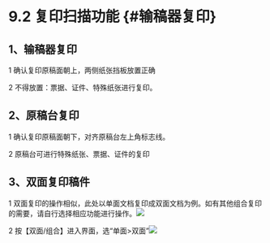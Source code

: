 # 9.2 复印扫描功能 {#输稿器复印}

## 1、输稿器复印

1 确认复印原稿面朝上，两侧纸张挡板放置正确 

2 不得放置：票据、证件、特殊纸张进行复印。

## 2、原稿台复印

1 确认复印原稿面朝下，对齐原稿台左上角标志线。

 2 原稿台可进行特殊纸张、票据、证件的复印

## 3、双面复印稿件

1 双面复印的操作相似，此处以单面文档复印成双面文档为例。如有其他组合复印的需要，请自行选择相应功能进行操作。![](https://ws2.sinaimg.cn/large/006tNc79ly1fj30lj8zs2j31c20ptgpv.jpg)

2 按【双面/组合】进入界面，选“单面&gt;双面”![](https://ws1.sinaimg.cn/large/006tNc79ly1fj30m5jr0vj31c20r6q88.jpg)

